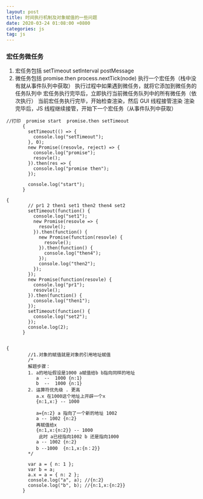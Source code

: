 ```yaml
---
layout: post
title: 时间执行机制及对象赋值的一些问题
date: 2020-03-24 01:08:00 +0800
categories: js
tag: js
---
```


### **宏任务微任务**

1. 宏任务包括 setTimeout setInterval postMessage
2. 微任务包括 promise.then process.nextTick(node)
   执行一个宏任务（栈中没有就从事件队列中获取）
   执行过程中如果遇到微任务，就将它添加到微任务的任务队列中
   宏任务执行完毕后，立即执行当前微任务队列中的所有微任务（依次执行）
   当前宏任务执行完毕，开始检查渲染，然后 GUI 线程接管渲染
   渲染完毕后，JS 线程继续接管，开始下一个宏任务（从事件队列中获取）

```
//打印  promise start  promise.then setTimeout
      {
        setTimeout(() => {
          console.log("setTimeout");
        }, 0);
        new Promise((resovle, reject) => {
          console.log("promise");
          resovle();
        }).then(res => {
          console.log("promise then");
        });

        console.log("start");
      }

```

```
{
        // pr1 2 then1 set1 then2 then4 set2
        setTimeout(function() {
          console.log("set1");
          new Promise(resovle => {
            resovle();
          }).then(function() {
            new Promise(function(resovle) {
              resovle();
            }).then(function() {
              console.log("then4");
            });
            console.log("then2");
          });
        });
        new Promise(function(resovle) {
          console.log("pr1");
          resovle();
        }).then(function() {
          console.log("then1");
        });
        setTimeout(function() {
          console.log("set2");
        });
        console.log(2);
      }


```

```
{
        //1.对象的赋值就是对象的引用地址赋值
        /*
        解题步骤：
        1. a的地址假设是1000 a赋值给b b指向同样的地址
           a  --  1000 {n:1}
           b  --  1000 {n:1}
        2. 运算符优先级 . 更高
           a.x 在1000这个地址上开辟一个x
           {n:1,x:} -- 1000

           a={n:2} a 指向了一个新的地址 1002
           a -- 1002 {n:2}
           再赋值给x
           {n:1,x:{n:2}} -- 1000
            此时 a已经指向1002 b 还是指向1000
           a -- 1002 {n:2}
           b --1000  {n:1,x:{n：2}}
        */

        var a = { n: 1 };
        var b = a;
        a.x = a = { n: 2 };
        console.log("a", a); //{n:2}
        console.log("b", b); //{n:1,x:{n:2}}
      }

```
